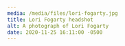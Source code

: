 ```yaml
---
media: /media/files/lori-fogarty.jpg
title: Lori Fogarty headshot
alt: A photograph of Lori Fogarty
date: 2020-11-25 16:11:00 -0500
---
```

